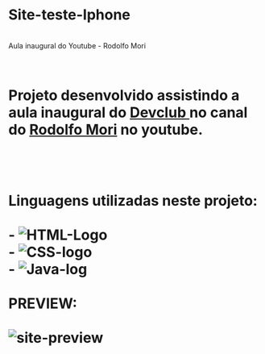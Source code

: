 # Site-teste-Iphone
<br>
Aula inaugural do Youtube - Rodolfo Mori
<br>
<br>
<br>
<h1> Projeto desenvolvido assistindo a aula inaugural do  <a href="https//rodolfomori.com.br/devclub"> Devclub </a>  no canal do <a href="https://www.youtube.com/@RodolfoMori"> Rodolfo Mori</a> no youtube.<h1>
<br>
<br>
Linguagens utilizadas neste projeto:
<br>
<br>
- <img src="https://img.shields.io/badge/HTML5-E34F26?style=for-the-badge&logo=html5&logoColor=white" alt="HTML-Logo" />
  <br>
- <img src="https://img.shields.io/badge/CSS3-1572B6?style=for-the-badge&logo=css3&logoColor=white" alt="CSS-logo" />
 <br>
 - <img src="https://img.shields.io/badge/JavaScript-F7DF1E?style=for-the-badge&logo=javascript&logoColor=black" alt="Java-log" />
 <br>
 <br>
 PREVIEW:
 <br>
 <br>
 <img scr="https://raw.githubusercontent.com/Thiago-ferreira17/Site-teste-Iphone/006aed568303496f03a2f9c860858ca6653d1421/site%20iphone.png" alt= "site-preview"/>
  
  
  
